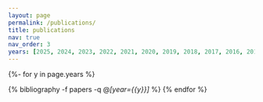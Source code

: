 ```yaml
---
layout: page
permalink: /publications/
title: publications
nav: true
nav_order: 3
years: [2025, 2024, 2023, 2022, 2021, 2020, 2019, 2018, 2017, 2016, 2015]
---
```


<!-- _pages/publications.md -->
<div class="publications">

{%- for y in page.years %}
   <!-- <h2 class="bibliography">{{y}}</h2> -->
  {% bibliography -f papers -q @*[year={{y}}]* %}
{% endfor %}

</div>